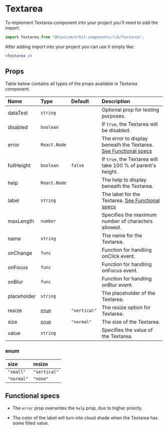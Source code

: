 # Textarea
To implement Textarea component into your project you'll need to add the import:
```jsx
import Textarea from "@kiwicom/orbit-components/lib/Textarea";
```
After adding import into your project you can use it simply like:
```jsx
<Textarea />
```
## Props
Table below contains all types of the props available in Textarea component.

| Name          | Type              | Default      | Description                      |
| :------------ | :---------------- | :----------- | :------------------------------- |
| dataTest      | `string`          |              | Optional prop for testing purposes.
| disabled      | `boolean`         |              | If `true`, the Textarea will be disabled.
| error         | `React.Node`      |              | The error to display beneath the Textarea. [See Functional specs](#functional-specs)
| fullHeight    | `boolean`         | `false`      | If `true`, the Textarea will take 100 % of parent's height.
| help          | `React.Node`      |              | The help to display beneath the Textarea.
| label         | `string`          |              | The label for the Textarea. [See Functional specs](#functional-specs)
| maxLength     | `number`          |              | Specifies the maximum number of characters allowed.
| name          | `string`          |              | The name for the Textarea.
| onChange      | `func`            |              | Function for handling onClick event.
| onFocus       | `func`            |              | Function for handling onFocus event.
| onBlur        | `func`            |              | Function for handling onBlur event.
| placeholder   | `string`          |              | The placeholder of the Textarea.
| resize        | [`enum`](#enum)   | `"vertical"` | The resize option for Textarea.
| size          | [`enum`](#enum)   | `"normal"`   | The size of the Textarea.
| value         | `string`          |              | Specifies the value of the Textarea.

### enum

| size         | resize        |
| :----------- | :------------ |
| `"small"`    | `"vertical"`
| `"normal"`   | `"none"`


## Functional specs
* The `error` prop overwrites the `help` prop, due to higher priority.

* The color of the label will turn into cloud shade when the Textarea has some filled value.
